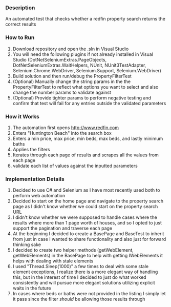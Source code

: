 ### Description
An automated test that checks whether a redfin property search returns the correct results

### How to Run
1. Download repository and open the .sln in Visual Studio
2. You will need the following plugins if not already installed in Visual Studio (DotNetSeleniumExtras.PageObjects, DotNetSeleniumExtras.WaitHelpers, NUnit, NUnit3TestAdapter, Selenium.Chrome.WebDriver, Selenium.Support, Selenium.WebDriver)
3. Build solution and then run/debug the PropertyFilterTest
4. (Optional) Manually change the string params in the the PropertyFilterTest to reflect what options you want to select and also change the number params to validate against
5. (Optional) Provide tighter params to perform negative testing and confirm that test will fail for any entries outside the validated parameters

### How it Works
1. The automation first opens http://www.redfin.com
2. Enters "Huntington Beach" into the search box
3. Enters a min price, max price, min beds, max beds, and lastly minimum baths
4. Applies the filters
5. Iterates through each page of results and scrapes all the values from each page
6. validate each list of values against the inputted parameters

### Implementation Details
1. Decided to use C# and Selenium as I have most recently used both to perform web automation
2. Decided to start on the home page and navigate to the property search page as I didn't know whether we could start on the property search URL
3. I didn't know whether we were supposed to handle cases where the results where more than 1 page worth of houses, and so I opted to just support the pagination and traverse each page
4. At the beginning I decided to create a BasePage and BaseTest to inherit from just in case I wanted to share functionality and also just for forward thinking sake
5. I decided to create two helper methods (getWebElement, getWebElements) in the BasePage to help with getting IWebElements it helps with dealing with stale elements
6. I used "Thread.Sleep(1000)" a few times to deal with some stale element exceptions, I realize there is a more elegant way of handling this, but in the interest of time I decided to just do what worked consistently and will pursue more elegant solutions utilizing explicit waits in the future
7. In cases where beds or baths were not provided in the listing I simply let it pass since the filter _should_ be allowing those results through

